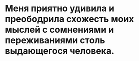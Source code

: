 # Меня приятно удивила и преободрила схожесть моих мыслей с сомнениями и переживаниями столь выдающегося человека.
